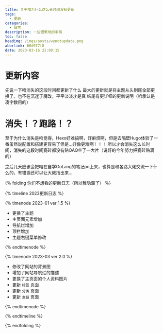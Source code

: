```yaml
---
title: 关于咱为什么这么长时间没有更新
tags:
  - 更新
categories:
  - 日常
description: 一些很繁琐的事情
toc: false
headimg: /imgs/posts/wynotupdate.png
abbrlink: 60d977f8
date: 2023-03-16 22:00:15
---
```


# 更新内容
先说一下咱消失的这段时间都更新了什么
最大的更新就是将主题从头到尾全部更换了，也不在沉迷于魔改，平平淡淡才是真
结尾有更详细的更新说明（咱承认是凑字数用的）

# 消失！？跑路！？
至于为什么消失是咱觉得，Hexo好难搞啊，好麻烦啊，但是去隔壁Hugo体验了一番虽然说配置和搭建更容易了但是...好像更难啊！！！
所以才会消失这么长时间，消失的这段时间瓷砖都没有贴QAQ空了一大片（说好的今年努力把瓷砖贴满的）

之后几天应该会把咱在自学GoLang的笔记po上来，也算是和各路大佬交流一下什么的，有错误还可以让大佬指出来...

{% folding 你们不想看的更新日志（所以我隐藏了） %}

{% timeline 2023更新日志 %}

{% timenode 2023-01 ver 1.5 %}

* 更换了主题
* 主页面元素增加
* 导航烂增加
* 顶栏增加
* 主题右键菜单修改

{% endtimenode %}

{% timenode 2023-03 ver 2.0 %}

* 修改了网站的背景图
* 增加了网站导航烂的描述
* 更换了主页面的个人资料图片
* 更新 `标签` 页面
* 更新 `分类` 页面
* 更新 `友链` 页面

{% endtimenode %}

{% endtimeline %}


{% endfolding %}

